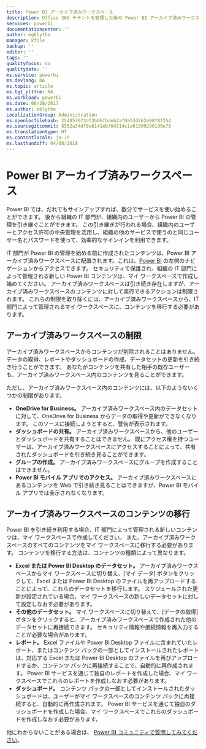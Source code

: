 ```yaml
---
title: Power BI アーカイブ済みワークスペース
description: Office 365 テナントを管理した後の Power BI アーカイブ済みワークスペース
services: powerbi
documentationcenter: ''
author: mgblythe
manager: kfile
backup: ''
editor: ''
tags: ''
qualityfocus: no
qualitydate: ''
ms.service: powerbi
ms.devlang: NA
ms.topic: article
ms.tgt_pltfrm: NA
ms.workload: powerbi
ms.date: 06/28/2017
ms.author: mblythe
LocalizationGroup: Administration
ms.openlocfilehash: 254857072df2b06fbdeb2af0a53d262e98f8f254
ms.sourcegitcommit: 8552a34df8e6141eb704314c1a019992901d6e78
ms.translationtype: HT
ms.contentlocale: ja-JP
ms.lasthandoff: 04/08/2018
---
```

# <a name="power-bi-archived-workspace"></a>Power BI アーカイブ済みワークスペース
Power BI では、だれでもサインアップすれば、数分でサービスを使い始めることができます。  後から組織の IT 部門が、組織内のユーザーから Power BI の管理を引き継ぐことができます。  この引き継ぎが行われる場合、組織内のユーザーとアクセス許可の中央管理を活用し、組織の他のサービスで使うのと同じユーザー名とパスワードを使って、効率的なサインインを利用できます。 

IT 部門が Power BI の管理を始める前に作成されたコンテンツは、Power BI アーカイブ済みワークスペースに配置されます。これは、[Power BI](https://app.powerbi.com) の左側のナビゲーションからアクセスできます。  セキュリティで保護され、組織の IT 部門によって管理される新しい Power BI コンテンツは、マイ ワークスペースで作成し始めてください。  アーカイブ済みワークスペースは引き続き存在しますが、アーカイブ済みワークスペースのコンテンツに対して実行できるアクションは制限されます。  これらの制限を取り除くには、アーカイブ済みワークスペースから、IT 部門によって管理されるマイ ワークスペースに、コンテンツを移行する必要があります。

## <a name="restrictions-in-your-archived-workspace"></a>アーカイブ済みワークスペースの制限
アーカイブ済みワークスペースからコンテンツが削除されることはありません。  データの取得、レポートやダッシュボードの作成、データセットの更新を引き続き行うことができます。  あなたがコンテンツを共有した相手の既存ユーザーも、アーカイブ済みワークスペース内のコンテンツを見ることができます。

ただし、アーカイブ済みワークスペース内のコンテンツには、以下のようないくつかの制限があります。

* **OneDrive for Business。**  アーカイブ済みワークスペース内のデータセットに対して、OneDrive for Business からデータの取得や更新ができなくなります。  このソースに接続しようとすると、警告が表示されます。
* **ダッシュボードの共有。**  アーカイブ済みワークスペースから、他のユーザーとダッシュボードを共有することはできません。  既にアクセス権を持つユーザーは、アーカイブ済みワークスペースにアクセスすることによって、共有されたダッシュボードを引き続き見ることができます。
* **グループの作成。**  アーカイブ済みワークスペースにグループを作成することはできません。
* **Power BI モバイル アプリでのアクセス。**  アーカイブ済みワークスペースにあるコンテンツを Web で引き続き見ることはできますが、Power BI モバイル アプリでは表示されなくなります。

## <a name="migrating-content-in-your-archived-workspace"></a>アーカイブ済みワークスペースのコンテンツの移行
Power BI を引き続き利用する場合、IT 部門によって管理される新しいコンテンツは、マイ ワークスペースで作成してください。   また、アーカイブ済みワークスペースのすべてのコンテンツをマイ ワークスペースに移行する必要があります。  コンテンツを移行する方法は、コンテンツの種類によって異なります。

* **Excel または Power BI Desktop のデータセット。**  アーカイブ済みワークスペースからマイ ワークスペースに切り替え、[マイ データ] ボタンをクリックして、Excel または Power BI Desktop のファイルを再アップロードすることによって、これらのデータセットを移行します。  スケジュールされた更新が設定されている場合、マイ ワークスペースの新しいデータセットに対して設定しなおす必要があります。
* **その他のデータセット。**  マイ ワークスペースに切り替えて、[データの取得] ボタンをクリックすると、アーカイブ済みワークスペースで作成された他のデータセットに再接続できます。  セキュリティ情報や接続情報を再入力することが必要な場合があります。
* **レポート。**  Excel ファイルや Power BI Desktop ファイルに含まれていたレポート、またはコンテンツ パックの一部としてインストールされたレポートは、対応する Excel または Power BI Desktop のファイルを再びアップロードするか、コンテンツ パックに再接続することで、自動的に再作成されます。  Power BI サービスを通じて独自のレポートを作成した場合、マイ ワークスペースでこれらのレポートを作成しなおす必要があります。
* **ダッシュボード。**  コンテンツ パックの一部としてインストールされたダッシュボードは、ユーザーがマイ ワークスペースのコンテンツ パックに再接続すると、自動的に再作成されます。  Power BI サービスを通じて独自のダッシュボードを作成した場合、マイ ワークスペースでこれらのダッシュボードを作成しなおす必要があります。

他にわからないことがある場合は、 [Power BI コミュニティで質問してみてください](http://community.powerbi.com/)。

